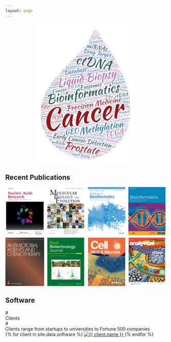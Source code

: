 ```yaml
---
layout: page
---
```



<p align="center">
  <img width="300" src="https://raw.githubusercontent.com/rli012/rli012.github.io/master/img/worldcloud.png">
</p>
  
## Recent Publications

<p align="center">
  <img width="800" src="https://raw.githubusercontent.com/rli012/rli012.github.io/master/img/publications.png">
</p>

## Software

<div id="clients-out" class="page-section cut1">
  <div id="clients">
    #<div class="section-title">Clients</div>
    #<div id="clients-subtitle">Clients range from startups to universities to Fortune 500 companies</div>
    <div id="client-logos">
      {% for client in site.data.software %}
        <a class="client-img" href="{{ client.url }}" title="{{ client.name }}">
          <img alt="{{ client.name }}" src="assets/img/logos/{{ client.img }}" />
        </a>
      {% endfor %}
    </div>
  </div>
</div>
